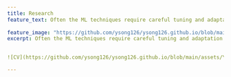 ```yaml
---
title: Research
feature_text: Often the ML techniques require careful tuning and adaptation to effectively address the specific problems economists are interested in.\
                                                                                                    -Susan Athey & Guido Imbens
feature_image: "https://github.com/ysong126/ysong126.github.io/blob/main/assets/ship.jpeg"
excerpt: Often the ML techniques require careful tuning and adaptation to effectively address the specific problems economists are interested in.\
                                                                                                    -Susan Athey & Guido Imbens

![CV](https://github.com/ysong126/ysong126.github.io/blob/main/assets/YangSong_2023.pdf)

---
```


